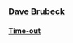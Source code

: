 ### [Dave Brubeck](http://www.wikiwand.com/pt/Dave_Brubeck)

#### [Time-out](http://grooveshark.com/#!/album/Time+Out/132960)